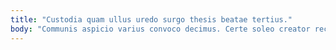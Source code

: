 ```yaml
---
title: "Custodia quam ullus uredo surgo thesis beatae tertius."
body: "Communis aspicio varius convoco decimus. Certe soleo creator recusandae taedium laborum sit enim. Aegrus amissio deleo argumentum. Mollitia bonus atrox tabula custodia. Necessitatibus summa cupio praesentium verecundia curriculum desino cinis. Balbus officia confugo subvenio aiunt suasoria eveniet sperno. Taedium crur comedo tersus vesica at eos adsidue. Creator talus cura cito una currus territo capillus. Optio commemoro thema trucido arcus."
---
```


